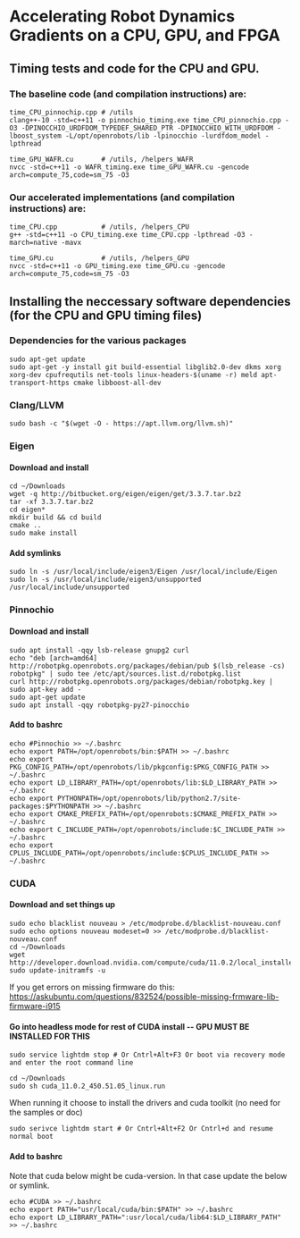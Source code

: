 # Accelerating Robot Dynamics Gradients on a CPU, GPU, and FPGA

## Timing tests and code for the CPU and GPU.

### The baseline code (and compilation instructions) are:
```
time_CPU_pinnochip.cpp # /utils
clang++-10 -std=c++11 -o pinnochio_timing.exe time_CPU_pinnochio.cpp -O3 -DPINOCCHIO_URDFDOM_TYPEDEF_SHARED_PTR -DPINOCCHIO_WITH_URDFDOM -lboost_system -L/opt/openrobots/lib -lpinocchio -lurdfdom_model -lpthread

time_GPU_WAFR.cu       # /utils, /helpers_WAFR
nvcc -std=c++11 -o WAFR_timing.exe time_GPU_WAFR.cu -gencode arch=compute_75,code=sm_75 -O3
```

### Our accelerated implementations (and compilation instructions) are:
```
time_CPU.cpp           # /utils, /helpers_CPU
g++ -std=c++11 -o CPU_timing.exe time_CPU.cpp -lpthread -O3 -march=native -mavx

time_GPU.cu            # /utils, /helpers_GPU
nvcc -std=c++11 -o GPU_timing.exe time_GPU.cu -gencode arch=compute_75,code=sm_75 -O3
```

## Installing the neccessary software dependencies (for the CPU and GPU timing files)
### Dependencies for the various packages
```
sudo apt-get update
sudo apt-get -y install git build-essential libglib2.0-dev dkms xorg xorg-dev cpufrequtils net-tools linux-headers-$(uname -r) meld apt-transport-https cmake libboost-all-dev
```

### Clang/LLVM
```
sudo bash -c "$(wget -O - https://apt.llvm.org/llvm.sh)"
```

### Eigen
#### Download and install
```
cd ~/Downloads
wget -q http://bitbucket.org/eigen/eigen/get/3.3.7.tar.bz2
tar -xf 3.3.7.tar.bz2
cd eigen*
mkdir build && cd build
cmake ..
sudo make install
```
#### Add symlinks
```
sudo ln -s /usr/local/include/eigen3/Eigen /usr/local/include/Eigen
sudo ln -s /usr/local/include/eigen3/unsupported /usr/local/include/unsupported
```

### Pinnochio
#### Download and install
```
sudo apt install -qqy lsb-release gnupg2 curl
echo "deb [arch=amd64] http://robotpkg.openrobots.org/packages/debian/pub $(lsb_release -cs) robotpkg" | sudo tee /etc/apt/sources.list.d/robotpkg.list
curl http://robotpkg.openrobots.org/packages/debian/robotpkg.key | sudo apt-key add -
sudo apt-get update
sudo apt install -qqy robotpkg-py27-pinocchio
```
#### Add to bashrc
```
echo #Pinnochio >> ~/.bashrc
echo export PATH=/opt/openrobots/bin:$PATH >> ~/.bashrc
echo export PKG_CONFIG_PATH=/opt/openrobots/lib/pkgconfig:$PKG_CONFIG_PATH >> ~/.bashrc
echo export LD_LIBRARY_PATH=/opt/openrobots/lib:$LD_LIBRARY_PATH >> ~/.bashrc
echo export PYTHONPATH=/opt/openrobots/lib/python2.7/site-packages:$PYTHONPATH >> ~/.bashrc
echo export CMAKE_PREFIX_PATH=/opt/openrobots:$CMAKE_PREFIX_PATH >> ~/.bashrc
echo export C_INCLUDE_PATH=/opt/openrobots/include:$C_INCLUDE_PATH >> ~/.bashrc
echo export CPLUS_INCLUDE_PATH=/opt/openrobots/include:$CPLUS_INCLUDE_PATH >> ~/.bashrc
```

### CUDA
#### Download and set things up
```
sudo echo blacklist nouveau > /etc/modprobe.d/blacklist-nouveau.conf
sudo echo options nouveau modeset=0 >> /etc/modprobe.d/blacklist-nouveau.conf
cd ~/Downloads
wget http://developer.download.nvidia.com/compute/cuda/11.0.2/local_installers/cuda_11.0.2_450.51.05_linux.run
sudo update-initramfs -u
```
If you get errors on missing firmware do this: https://askubuntu.com/questions/832524/possible-missing-frmware-lib-firmware-i915
#### Go into headless mode for rest of CUDA install -- GPU MUST BE INSTALLED FOR THIS
```
sudo service lightdm stop # Or Cntrl+Alt+F3 Or boot via recovery mode and enter the root command line
```
```
cd ~/Downloads
sudo sh cuda_11.0.2_450.51.05_linux.run
```
When running it choose to install the drivers and cuda toolkit (no need for the samples or doc)
```
sudo serivce lightdm start # Or Cntrl+Alt+F2 Or Cntrl+d and resume normal boot
```
#### Add to bashrc
Note that cuda below might be cuda-version. In that case update the below or symlink.
```
echo #CUDA >> ~/.bashrc
echo export PATH="usr/local/cuda/bin:$PATH" >> ~/.bashrc
echo export LD_LIBRARY_PATH=":usr/local/cuda/lib64:$LD_LIBRARY_PATH" >> ~/.bashrc
```
